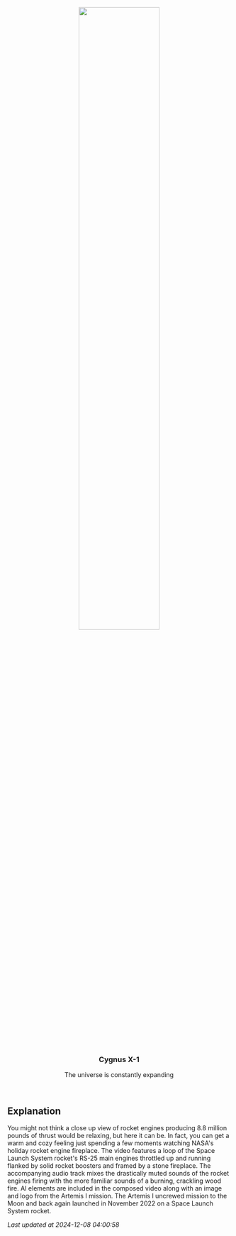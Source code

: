 <p align='center'>
    <img src='https://apod.nasa.gov/apod/image/2412/NASARocketEngineFireplaceSnap600.png' width='60%' />
    <h3 align="center">Cygnus X-1</h3>
    <p align="center">The universe is constantly expanding</p>
</p>
<br/>

Explanation
--
You might not think a close up view of rocket engines producing 8.8 million pounds of thrust would be relaxing, but here it can be. In fact, you can get a warm and cozy feeling just spending a few moments watching NASA's holiday rocket engine fireplace. The video features a loop of the Space Launch System rocket's RS-25 main engines throttled up and running flanked by solid rocket boosters and framed by a stone fireplace. The accompanying audio track mixes the drastically muted sounds of the rocket engines firing with the more familiar sounds of a burning, crackling wood fire. AI elements are included in the composed video along with an image and logo from the Artemis I mission. The Artemis I uncrewed mission to the Moon and back again launched in November 2022 on a Space Launch System rocket.


*Last updated at 2024-12-08 04:00:58*
